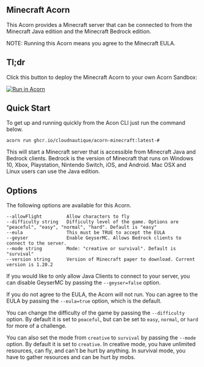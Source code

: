 ## Minecraft Acorn

This Acorn provides a Minecraft server that can be connected to from the Minecraft Java edition and the Minecraft Bedrock edition.

NOTE: Running this Acorn means you agree to the Minecraft EULA.  

## Tl;dr

Click this button to deploy the Minecraft Acorn to your own Acorn Sandbox:

[![Run in Acorn](https://acorn.io/v1-ui/run/badge?image=ghcr.io+cloudnautique+acorn-minecraft:latest-%23&ref=cloudnautique)](https://acorn.io/run/ghcr.io/cloudnautique/acorn-minecraft:latest-%23?ref=cloudnautique)

## Quick Start

To get up and running quickly from the Acon CLI just run the command below.

```shell
acorn run ghcr.io/cloudnautique/acorn-minecraft:latest-#
```

This will start a Minecraft server that is accessible from Minecraft Java and Bedrock clients. Bedrock is the version of Minecraft that runs on Windows 10, Xbox, Playstation, Nintendo Switch, iOS, and Android. Mac OSX and Linux users can use the Java edition.

## Options

The following options are available for this Acorn.

```shell
--allowFlight         Allow characters to fly
--difficulty string   Difficulty level of the game. Options are "peaceful", "easy", "normal", "hard". Default is "easy"
--eula                This must be TRUE to accept the EULA
--geyser              Enable GeyserMC. Allows Bedrock clients to connect to the server.
--mode string         Mode: "creative or survival". Default is "survival"
--version string      Version of Minecraft paper to download. Current version is 1.20.2
```

If you would like to only allow Java Clients to connect to your server, you can disable GeyserMC by passing the `--geyser=false` option.

If you do not agree to the EULA, the Acorn will not run. You can agree to the EULA by passing the `--eula=true` option, which is the default.

You can change the difficulty of the game by passing the `--difficulty` option. By default it is set to `peaceful`, but can be set to `easy`, `normal`, or `hard` for more of a challenge.

You can also set the mode from `creative` to `survival` by passing the `--mode` option. By default it is set to `creative`. In creative mode, you have unlimited resources, can fly, and can't be hurt by anything. In survival mode, you have to gather resources and can be hurt by mobs.
